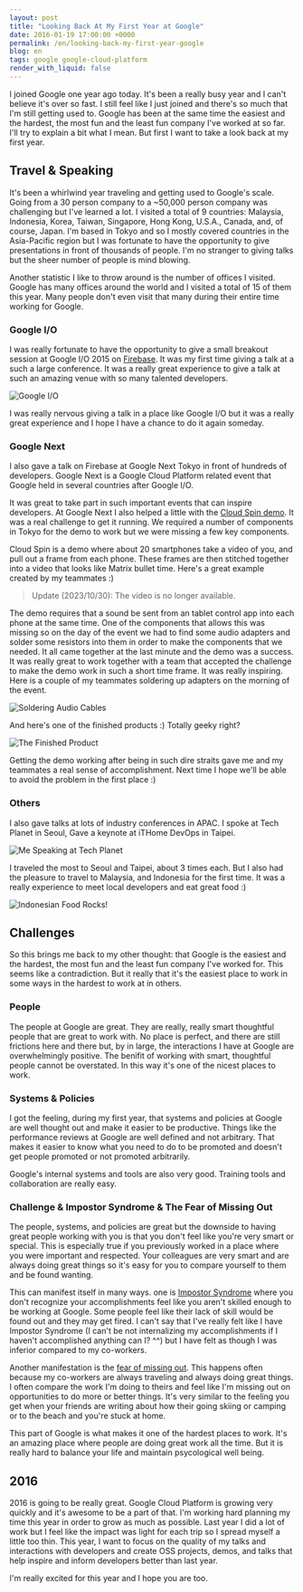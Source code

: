 ```yaml
---
layout: post
title: "Looking Back At My First Year at Google"
date: 2016-01-19 17:00:00 +0000
permalink: /en/looking-back-my-first-year-google
blog: en
tags: google google-cloud-platform
render_with_liquid: false
---
```


<!-- textlint-disable rousseau -->

I joined Google one year ago today. It's been a really busy year and I can't
believe it's over so fast. I still feel like I just joined and there's so much
that I'm still getting used to. Google has been at the same time the easiest
and the hardest, the most fun and the least fun company I've worked at so far.
I'll try to explain a bit what I mean. But first I want to take a look back at my first year.

## Travel & Speaking

It's been a whirlwind year traveling and getting used to Google's scale. Going
from a 30 person company to a ~50,000 person company was challenging but I've
learned a lot. I visited a total of 9 countries: Malaysia, Indonesia, Korea,
Taiwan, Singapore, Hong Kong, U.S.A., Canada, and, of course, Japan.
I'm based in Tokyo and so I mostly covered countries in the
Asia-Pacific region but I was fortunate to have the opportunity to give
presentations in front of thousands of people. I'm no stranger to
giving talks but the sheer number of people is mind blowing.

Another statistic I like to throw around is the number of offices I visited.
Google has many offices around the world and I visited a total of 15 of them
this year. Many people don't even visit that many during their entire time
working for Google.

### Google I/O

I was really fortunate to have the opportunity to give a small breakout session
at Google I/O 2015 on [Firebase](https://www.firebase.com/). It was my first
time giving a talk at a such a large conference. It was a really great
experience to give a talk at such an amazing venue with so many talented
developers.

![Google I/O](/assets/images/747/IMG_20150529_221021.jpg)

I was really nervous giving a talk in a place like Google I/O but it was a
really great experience and I hope I have a chance to do it again someday.

### Google Next

I also gave a talk on Firebase at Google Next Tokyo in front of hundreds of
developers. Google Next is a Google Cloud Platform related event that Google
held in several countries after Google I/O.

It was great to take part in such important events that can inspire developers.
At Google Next I also helped a little with the [Cloud Spin
demo](http://googlecloudplatform.blogspot.jp/2015/09/Cloud-Spin-Part-1-180-degree-animations-on-Google-Cloud-Platform.html).
It was a real challenge to get it running. We required a number of components
in Tokyo for the demo to work but we were missing a few key components.

Cloud Spin is a demo where about 20 smartphones take a video of you, and pull out
a frame from each phone. These frames are then stitched together into a video that
looks like Matrix bullet time. Here's a great example created by my teammates :)

> Update (2023/10/30): The video is no longer available.

The demo requires that a sound be sent from an tablet control app into each
phone at the same time. One of the components that allows this was missing so
on the day of the event we had to find some audio adapters and solder some
resistors into them in order to make the components that we needed. It all came
together at the last minute and the demo was a success. It was really great to
work together with a team that accepted the challenge to make the demo work in
such a short time frame. It was really inspiring. Here is a couple of my teammates
soldering up adapters on the morning of the event.

![Soldering Audio Cables](/assets/images/747/IMG_20150618_100045.jpg)

And here's one of the finished products :) Totally geeky right?

![The Finished Product](/assets/images/747/IMG_20150618_104122.jpg)

Getting the demo working after being in such dire straits gave me and my
teammates a real sense of accomplishment. Next time I hope we'll be able to
avoid the problem in the first place :)

### Others

I also gave talks at lots of industry conferences in APAC. I spoke at Tech
Planet in Seoul, Gave a keynote at iTHome DevOps in Taipei.

![Me Speaking at Tech Planet](/assets/images/747/KGB_0586.JPG)

I traveled the most to Seoul and Taipei, about 3 times each. But I also had the
pleasure to travel to Malaysia, and Indonesia for the first time. It was a
really experience to meet local developers and eat great food :)

![Indonesian Food Rocks!](/assets/images/747/IMG_20150820_115347.jpg)

## Challenges

So this brings me back to my other thought: that Google is the easiest and the
hardest, the most fun and the least fun company I've worked for. This seems
like a contradiction. But it really that it's the easiest place to work in some
ways in the hardest to work at in others.

### People

The people at Google are great. They are really, really smart thoughtful people
that are great to work with. No place is perfect, and there are still frictions
here and there but, by in large, the interactions I have at Google are
overwhelmingly positive. The benifit of working with smart, thoughtful people
cannot be overstated. In this way it's one of the nicest places to work.

### Systems & Policies

I got the feeling, during my first year, that systems and policies at Google
are well thought out and make it easier to be productive. Things like the
performance reviews at Google are well defined and not arbitrary. That makes it
easier to know what you need to do to be promoted and doesn't get people
promoted or not promoted arbitrarily.

Google's internal systems and tools are also very good. Training tools and
collaboration are really easy.

### Challenge & Impostor Syndrome & The Fear of Missing Out

The people, systems, and policies are great but the downside to having great
people working with you is that you don't feel like you're very smart or
special. This is especially true if you previously worked in a place where you
were important and respected. Your colleagues are very smart and are always doing
great things so it's easy for you to compare yourself to them and be found wanting.

This can manifest itself in many ways. one is [Impostor
Syndrome](https://en.wikipedia.org/wiki/Impostor_syndrome) where you don't
recognize your accomplishments feel like you aren't skilled enough to be
working at Google. Some people feel like their lack of skill would be found out
and they may get fired. I can't say that I've really felt like I have Impostor
Syndrome (I can't be not internalizing my accomplishments if I haven't
accomplished anything can I? ^^) but I have felt as though I was inferior
compared to my co-workers.

Another manifestation is the [fear of missing
out](https://en.wikipedia.org/wiki/Fear_of_missing_out). This happens often
because my co-workers are always traveling and always doing great things. I
often compare the work I'm doing to theirs and feel like I'm missing out on
opportunities to do more or better things. It's very similar to the feeling you
get when your friends are writing about how their going skiing or camping or to
the beach and you're stuck at home.

This part of Google is what makes it one of the hardest places to work. It's an
amazing place where people are doing great work all the time. But it is really hard
to balance your life and maintain psycological well being.

## 2016

2016 is going to be really great. Google Cloud Platform is growing very quickly
and it's awesome to be a part of that. I'm working hard planning my time this
year in order to grow as much as possible. Last year I did a lot of work but I
feel like the impact was light for each trip so I spread myself a little too
thin. This year, I want to focus on the quality of my talks and interactions
with developers and create OSS projects, demos, and talks that help inspire and
inform developers better than last year.

I'm really excited for this year and I hope you are too.

<!-- textlint-enable rousseau -->

